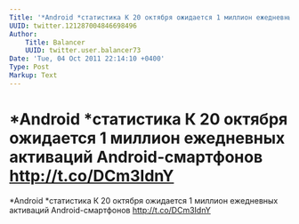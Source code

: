 ```yaml
---
Title: '*Android *статистика К 20 октября ожидается 1 миллион ежедневных активаций Android-смартфонов http://t.co/DCm3IdnY'
UUID: twitter.121287004846698496
Author:
    Title: Balancer
    UUID: twitter.user.balancer73
Date: 'Tue, 04 Oct 2011 22:14:10 +0400'
Type: Post
Markup: Text
---
```


# *Android *статистика К 20 октября ожидается 1 миллион ежедневных активаций Android-смартфонов http://t.co/DCm3IdnY

*Android *статистика К 20 октября ожидается 1 миллион
ежедневных активаций Android-смартфонов http://t.co/DCm3IdnY
